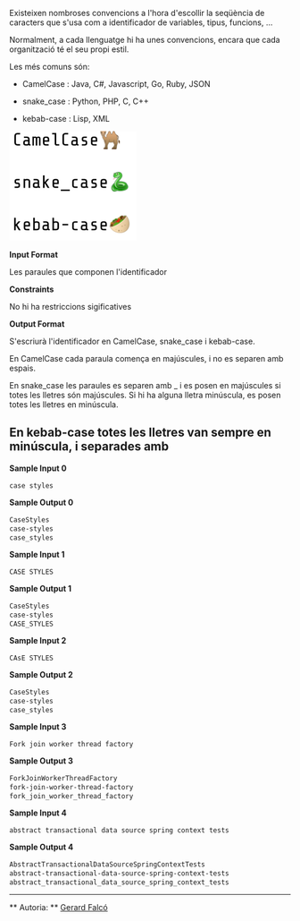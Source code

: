 Existeixen nombroses convencions a l'hora d'escollir la seqüència de
caracters que s'usa com a identificador de variables, tipus, funcions,
...

Normalment, a cada llenguatge hi ha unes convencions, encara que cada
organització té el seu propi estil.

Les més comuns són:

  - CamelCase : Java, C\#, Javascript, Go, Ruby, JSON

  - snake\_case : Python, PHP, C, C++

  - kebab-case : Lisp, XML

![image](1557003993-80e2d4481c-Untitleddrawing13.png)

**Input Format**

Les paraules que componen l'identificador

**Constraints**

No hi ha restriccions sigificatives

**Output Format**

S'escriurà l'identificador en CamelCase, snake\_case i kebab-case.

En CamelCase cada paraula comença en majúscules, i no es separen amb
espais.

En snake\_case les paraules es separen amb \_ i es posen en majúscules
si totes les lletres són majúscules. Si hi ha alguna lletra minúscula,
es posen totes les lletres en minúscula.

En kebab-case totes les lletres van sempre en minúscula, i separades amb
-

**Sample Input 0**

    case styles

**Sample Output 0**

    CaseStyles
    case-styles
    case_styles

**Sample Input 1**

    CASE STYLES

**Sample Output 1**

    CaseStyles
    case-styles
    CASE_STYLES

**Sample Input 2**

    CAsE STYLES

**Sample Output 2**

    CaseStyles
    case-styles
    case_styles

**Sample Input 3**

    Fork join worker thread factory

**Sample Output 3**

    ForkJoinWorkerThreadFactory
    fork-join-worker-thread-factory
    fork_join_worker_thread_factory

**Sample Input 4**

    abstract transactional data source spring context tests

**Sample Output 4**

    AbstractTransactionalDataSourceSpringContextTests
    abstract-transactional-data-source-spring-context-tests
    abstract_transactional_data_source_spring_context_tests

----------

** Autoria: **
[Gerard Falcó](https://github.com/gerardfp)
